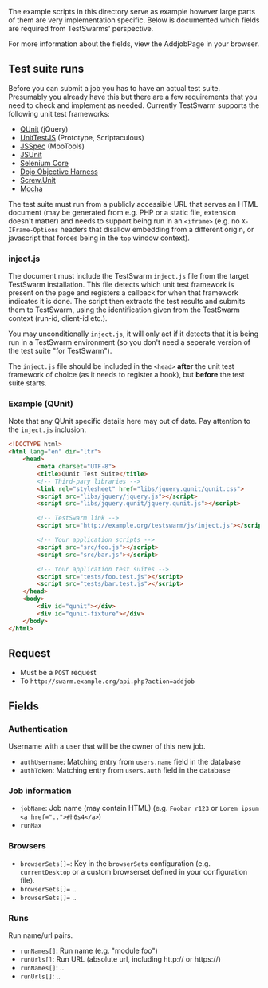 The example scripts in this directory serve as example however large parts of
them are very implementation specific. Below is documented which fields are required
from TestSwarms' perspective.

For more information about the fields, view the AddjobPage in your browser.

## Test suite runs

Before you can submit a job you has to have an actual test suite. Presumably you already have this but there are a few requirements that you need to check and implement as needed. Currently TestSwarm supports the following unit test frameworks:

* [QUnit](http://qunitjs.com/) (jQuery)
* [UnitTestJS](http://github.com/tobie/unittest_js) (Prototype, Scriptaculous)
* [JSSpec](https://code.google.com/p/jsspec/) (MooTools)
* [JSUnit](http://www.jsunit.net/)
* [Selenium Core](http://seleniumhq.org/projects/core/)
* [Dojo Objective Harness](http://docs.dojocampus.org/quickstart/doh)
* [Screw.Unit](https://github.com/nathansobo/screw-unit)
* [Mocha](https://github.com/visionmedia/mocha)

The test suite must run from a publicly accessible URL that serves an HTML document (may be generated from e.g. PHP or a static file, extension doesn't matter) and needs to support being run in an `<iframe>` (e.g. no `X-IFrame-Options` headers that disallow embedding from a different origin, or javascript that forces being in the `top` window context).

### inject.js

The document must include the TestSwarm `inject.js` file from the target TestSwarm installation. This file detects which unit test framework is present on the page and registers a callback for when that framework indicates it is done. The script then extracts the test results and submits them to TestSwarm, using the identification given from the TestSwarm context (run-id, client-id etc.).

You may unconditionally `inject.js`, it will only act if it detects that it is being run in a TestSwarm environment (so you don't need a seperate version of the test suite "for TestSwarm").

The `inject.js` file should be included in the `<head>` **after** the unit test framework of choice (as it needs to register a hook), but **before** the test suite starts.

### Example (QUnit)

Note that any QUnit specific details here may out of date. Pay attention to the `inject.js` inclusion.

```html
<!DOCTYPE html>
<html lang="en" dir="ltr">
	<head>
		<meta charset="UTF-8">
		<title>QUnit Test Suite</title>
		<!-- Third-pary libraries -->
		<link rel="stylesheet" href="libs/jquery.qunit/qunit.css">
		<script src="libs/jquery/jquery.js"></script>
		<script src="libs/jquery.qunit/jquery.qunit.js"></script>

		<!-- TestSwarm link -->
		<script src="http://example.org/testswarm/js/inject.js"></script>

		<!-- Your application scripts -->
		<script src="src/foo.js"></script>
		<script src="src/bar.js"></script>

		<!-- Your application test suites -->
		<script src="tests/foo.test.js"></script>
		<script src="tests/bar.test.js"></script>
	</head>
	<body>
		<div id="qunit"></div>
		<div id="qunit-fixture"></div>
	</body>
</html>
```

## Request

* Must be a `POST` request
* To `http://swarm.example.org/api.php?action=addjob`

## Fields

### Authentication

Username with a user that will be the owner of this new job.

* `authUsername`: Matching entry from `users.name` field in the database 
* `authToken`: Matching entry from `users.auth` field in the database

### Job information

* `jobName`: Job name (may contain HTML) (e.g. `Foobar r123` or `Lorem ipsum <a href="..">#h0s4</a>`)
* `runMax`

### Browsers

* `browserSets[]=`: Key in the `browserSets` configuration (e.g. `currentDesktop` or a custom browserset defined in your configuration file).
* `browserSets[]=` ..
* `browserSets[]=` ..

### Runs

Run name/url pairs.

* `runNames[]`: Run name (e.g. "module foo")
* `runUrls[]`: Run URL (absolute url, including http:// or https://)
* `runNames[]`: ..
* `runUrls[]`: ..
